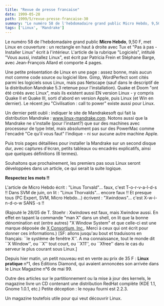 ```yaml
---
title: "Revue de presse francaise"
date: 1999-05-28
path: 1999/5/revue-presse-francaise-30
summary: "Le numéro 58 de l'hebdomadaire grand public Micro Hebdo, 9,50 F, met Linux en couverture : un rectangle en haut à droite avec Tux et \"Pas à pas - Installer Linux\" écrit à l'intérieur."
tags: ['Linux', 'Mandrake']
---
```


<P>Le numéro 58 de l'hebdomadaire grand public <B>Micro Hebdo</B>, 9,50 F,
met Linux en couverture : un rectangle en haut à droite avec Tux et "Pas
à pas - Installer Linux" écrit à l'intérieur.
L'article de la rubrique "Logiciels", intitulé "Vous aussi, installez
Linux", est écrit par Patricia Frein et Stéphane Barge, avec
Jean-François Allard et comporte 4 pages.</P>

<P>Une petite présentation de Linux en une page : assez bonne, mais aucun
mot comme code source ou logiciel libre. Gimp, WordPerfect sont cités
parmi les logiciels sous Linux, mais pas Netscape (sauf dans le
descriptif de la distribution Mandrake 5.3 retenue pour l'installation).
Quake et Doom "ont été créés avec Linux", mais ils existent aussi EN
version Linux - y compris Quake II et Quake III, sorti d'abord en
version Apple, puis Linux (et Win en dernier). Le récent jeu
"Civilisation : call to power" existe aussi pour Linux.</P>

<P>Un dernier petit oubli : indiquer le site de Mandrakesoft qui fait
la distribution Mandrake : <A HREF="http://www.linux-mandrake.com/">
www.linux-mandrake.com</A>. Notons aussi que la Mandrake ne s'installe
(pour l'instant?)  que sur des machines avec processeur de type Intel,
mais absolument pas sur des PowerMac comme l'encadré "Ce qu'il vous faut"
l'indique - ni sur aucune autre machine Apple.</P>

<P>Puis trois pages détaillées pour installer la Mandrake sur un second
disque dur, avec captures d'écran, petits tableaux ou encadrés
explicatifs, ainsi que quelques définitions (6 termes).</P>

<P>Souhaitons que prochainement, les premiers pas sous Linux seront
développées dans un article, ce qui serait la suite logique.</P>

<P><B>Respectez les mots !!</B></P>

<P>L'article de Micro Hebdo écrit : "Linus Torvald"... faux, c'est
T-o-r-v-a-l-d-s !!
Dans SVM de juin, on lit : "Linux Thorvalds"... encore faux !!
Et presque tous (PC Expert, SVM, Micro Hebdo...) écrivent :
"Xwindows"... c'est X-w-i-n-d-o-w SANS -s !!</P>

<P>(Rajouté le 28/05 de T. Stoehr : Xwindows est faux, mais Xwindow aussi.
En effet en tapant la commande "man X" dans un shell, on lit que la bonne
dénomination est (entre autres) "X Window System" et que celle-ci est une
marque déposée de <A HREF="http://www.x.org/">X Consortium, Inc.</A>.
Merci à ceux qui ont écrit pour donner ces informations.) [SF: allons
jusqu'au bout et traduisons en français: ``le système de fenêtre X''. A
ma connaissance, tout le monde dit ``X Window'', ou ``X'' tout court,
ou ``X11'', ou ``Xfree'' dans le cas du serveur le plus courant sous
Linux.]</P>

<P>Depuis hier matin, un petit nouveau est en vente au prix de 35 F :
<B>Linux pratique</B> n°1, des Éditions Diamond, qui avaient annoncées
son arrivée dans le Linux Magazine n°6 de mai 99.</P>

<P>Outre des articles sur le partitionnement ou la mise à jour des kernels,
le magazine livre un CD contenant une distribution RedHat complète (KDE
1.1, Gnome 1.0.1, etc.)  Petite déception : le noyau fourni est 2.2.3.</P>

<P>Un magazine toutefois utile pour qui veut découvrir Linux.</P>


